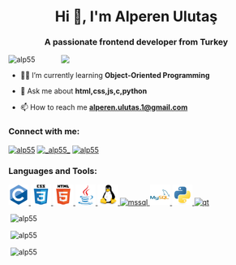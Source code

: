 <h1 align="center">Hi 👋, I'm Alperen Ulutaş</h1>
<h3 align="center">A passionate frontend developer from Turkey</h3>
<img src="https://s3.amazonaws.com/assets.datacamp.com/blog_assets/Python+IDEs/patolino-pernalonga-python-ide2.gif" align="right" width="400">
<p align="left"> 
<img src="https://komarev.com/ghpvc/?username=alp55&label=Profile%20views&color=0e75b6&style=flat" alt="alp55" /> </p>



- 🧑‍💻 I’m currently learning **Object-Oriented Programming**

- 💬 Ask me about **html,css,js,c,python**

- 📫 How to reach me **alperen.ulutas.1@gmail.com**

<h3 align="left">Connect with me:</h3>
<p align="left">
<a href="https://linkedin.com/in/alp55" target="blank"><img align="center" src="https://raw.githubusercontent.com/rahuldkjain/github-profile-readme-generator/master/src/images/icons/Social/linked-in-alt.svg" alt="alp55" height="30" width="40" /></a>
<a href="https://instagram.com/_alp55_" target="blank"><img align="center" src="https://raw.githubusercontent.com/rahuldkjain/github-profile-readme-generator/master/src/images/icons/Social/instagram.svg" alt="_alp55_" height="30" width="40" /></a>
<a href="https://www.hackerrank.com/alp55" target="blank"><img align="center" src="https://raw.githubusercontent.com/rahuldkjain/github-profile-readme-generator/master/src/images/icons/Social/hackerrank.svg" alt="alp55" height="30" width="40" /></a>
</p>

<h3 align="left">Languages and Tools:</h3>
<p align="left"> <a href="https://www.cprogramming.com/" target="_blank" rel="noreferrer"> <img src="https://raw.githubusercontent.com/devicons/devicon/master/icons/c/c-original.svg" alt="c" width="40" height="40"/> </a> <a href="https://www.w3schools.com/css/" target="_blank" rel="noreferrer"> <img src="https://raw.githubusercontent.com/devicons/devicon/master/icons/css3/css3-original-wordmark.svg" alt="css3" width="40" height="40"/> </a> <a href="https://www.w3.org/html/" target="_blank" rel="noreferrer"> <img src="https://raw.githubusercontent.com/devicons/devicon/master/icons/html5/html5-original-wordmark.svg" alt="html5" width="40" height="40"/> </a> <a href="https://www.java.com" target="_blank" rel="noreferrer"> <img src="https://raw.githubusercontent.com/devicons/devicon/master/icons/java/java-original.svg" alt="java" width="40" height="40"/> </a> <a href="https://www.linux.org/" target="_blank" rel="noreferrer"> <img src="https://raw.githubusercontent.com/devicons/devicon/master/icons/linux/linux-original.svg" alt="linux" width="40" height="40"/> </a> <a href="https://www.microsoft.com/en-us/sql-server" target="_blank" rel="noreferrer"> <img src="https://www.svgrepo.com/show/303229/microsoft-sql-server-logo.svg" alt="mssql" width="40" height="40"/> </a> <a href="https://www.mysql.com/" target="_blank" rel="noreferrer"> <img src="https://raw.githubusercontent.com/devicons/devicon/master/icons/mysql/mysql-original-wordmark.svg" alt="mysql" width="40" height="40"/> </a> <a href="https://www.python.org" target="_blank" rel="noreferrer"> <img src="https://raw.githubusercontent.com/devicons/devicon/master/icons/python/python-original.svg" alt="python" width="40" height="40"/> </a> <a href="https://www.qt.io/" target="_blank" rel="noreferrer"> <img src="https://upload.wikimedia.org/wikipedia/commons/0/0b/Qt_logo_2016.svg" alt="qt" width="40" height="40"/> </a> </p>

<p>&nbsp;<img align="center" src="https://github-readme-stats.vercel.app/api/top-langs?username=alp55&show_icons=true&locale=en&layout=compact" alt="alp55" /></p>

<p>&nbsp;<img align="center" src="https://github-readme-stats.vercel.app/api?username=alp55&show_icons=true&locale=en" alt="alp55" /></p>

<p>&nbsp;<img align="center" src="https://github-readme-streak-stats.herokuapp.com/?user=alp55&" alt="alp55" class="2" /></p>


